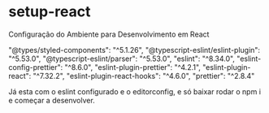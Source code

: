 # setup-react
Configuração do Ambiente para Desenvolvimento em React

"@types/styled-components": "^5.1.26",
"@typescript-eslint/eslint-plugin": "^5.53.0",
"@typescript-eslint/parser": "^5.53.0",
"eslint": "^8.34.0",
"eslint-config-prettier": "^8.6.0",
"eslint-plugin-prettier": "^4.2.1",
"eslint-plugin-react": "^7.32.2",
"eslint-plugin-react-hooks": "^4.6.0",
"prettier": "^2.8.4"

Já esta com o eslint configurado e o editorconfig, e só baixar rodar o npm i e começar a desenvolver.

